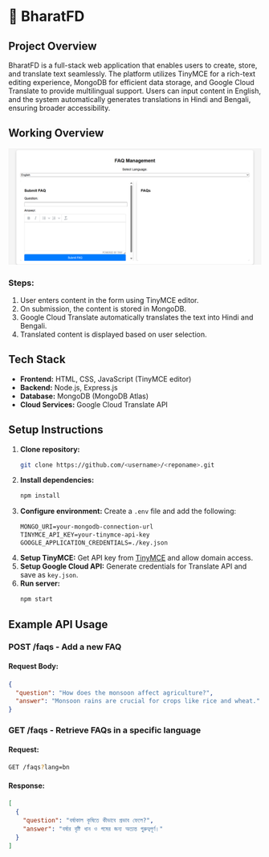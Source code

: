 # 🚀 BharatFD

## **Project Overview**
BharatFD is a full-stack web application that enables users to create, store, and translate text seamlessly. The platform utilizes TinyMCE for a rich-text editing experience, MongoDB for efficient data storage, and Google Cloud Translate to provide multilingual support. Users can input content in English, and the system automatically generates translations in Hindi and Bengali, ensuring broader accessibility.

## **Working Overview**
![Workflow Image](/Screenshots/1.image.png)


### **Steps:**
1. User enters content in the form using TinyMCE editor.
2. On submission, the content is stored in MongoDB.
3. Google Cloud Translate automatically translates the text into Hindi and Bengali.
4. Translated content is displayed based on user selection.

## **Tech Stack**
- **Frontend:** HTML, CSS, JavaScript (TinyMCE editor)
- **Backend:** Node.js, Express.js
- **Database:** MongoDB (MongoDB Atlas)
- **Cloud Services:** Google Cloud Translate API

## **Setup Instructions**
1. **Clone repository:**  
   ```sh
   git clone https://github.com/<username>/<reponame>.git
   ```
2. **Install dependencies:**  
   ```sh
   npm install
   ```
3. **Configure environment:** Create a `.env` file and add the following:
   ```env
   MONGO_URI=your-mongodb-connection-url
   TINYMCE_API_KEY=your-tinymce-api-key
   GOOGLE_APPLICATION_CREDENTIALS=./key.json
   ```
4. **Setup TinyMCE:** Get API key from [TinyMCE](https://www.tiny.cloud/) and allow domain access.
5. **Setup Google Cloud API:** Generate credentials for Translate API and save as `key.json`.
6. **Run server:**  
   ```sh
   npm start
   ```

## **Example API Usage**

### **POST /faqs** - Add a new FAQ
#### **Request Body:**
```json
{
  "question": "How does the monsoon affect agriculture?",
  "answer": "Monsoon rains are crucial for crops like rice and wheat."
}
```

### **GET /faqs** - Retrieve FAQs in a specific language
#### **Request:**
```sh
GET /faqs?lang=bn
```
#### **Response:**
```json
[
  {
    "question": "বর্ষাকাল কৃষিতে কীভাবে প্রভাব ফেলে?",
    "answer": "বর্ষার বৃষ্টি ধান ও গমের জন্য অত্যন্ত গুরুত্বপূর্ণ।"
  }
]
```
